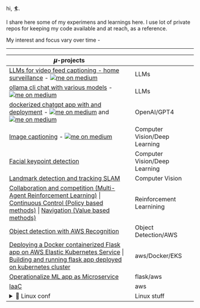 hi, 🏄.

I share here some of my experimens and learnings here. I use lot of private repos for keeping my code available and at reach, as a reference. 

My interest and focus vary over time - 

---

|   𝝁-projects                                                                                                                                                            ||
|------------------------------------------------------------------------------------------------------------------------------------------|-------------------------------|
| [LLMs for video feed captioning - home surveillance](https://github.com/bkocis/ollama-home-surveillance) - <a href="https://medium.com/p/005f193293d3" target="blank"><img align="top" src="https://img.shields.io/badge/Medium-000000?style=for-the-badge&logo=medium&logoColor=white" alt="me on medium"/></a>                                                     | LLMs                          |
| [ollama cli chat with various models](https://github.com/bkocis/ollama-test) - <a href="https://medium.com/@balazskocsis/list/ollama-run-llms-localy-f9f124256761" target="blank"><img align="top" src="https://img.shields.io/badge/Medium-000000?style=for-the-badge&logo=medium&logoColor=white" alt="me on medium"/></a>                                                     | LLMs                          |
| [dockerized chatgpt app with and deployment](https://github.com/bkocis/chatgpt-api-app) - <a href="https://medium.com/@balazskocsis/how-to-define-endpoints-for-image-captioning-applications-using-fastapi-0ef5ffba65a4" target="blank"><img align="top" src="https://img.shields.io/badge/Medium-000000?style=for-the-badge&logo=medium&logoColor=white" alt="me on medium" /></a>    and  <a href="https://medium.com/@balazskocsis/deploying-to-a-server-with-github-actions-a-deep-dive-e8558e83a4d7" target="blank"><img align="top" src="https://img.shields.io/badge/Medium-000000?style=for-the-badge&logo=medium&logoColor=white" alt="me on medium" /></a>                            | OpenAI/GPT4                   |
| [Image captioning](https://github.com/bkocis/CVND_Pr_2_Image_captioning) - <a href="https://medium.com/@balazskocsis/background-removal-and-image-captioning-write-a-flask-app-and-host-it-5c8ca4194542" target="blank"><img align="top" src="https://img.shields.io/badge/Medium-000000?style=for-the-badge&logo=medium&logoColor=white" alt="me on medium" /></a>                                                              | Computer Vision/Deep Learning |
| [Facial keypoint detection](https://github.com/bkocis/CVND_Pr_1_Facial_Keypoint_Detection)                                               | Computer Vision/Deep Learning |
| [Landmark detection and tracking SLAM](https://github.com/bkocis/CVND_Pr_3_Landmark_detection_and_tracking_SLAM)                         | Computer Vision               |
| [Collaboration and competition (Multi-Agent Reinforcement Learning)](https://github.com/bkocis/DRLND_Pr_3_Collaboration_and_Competition/blob/master/report.md) \| [Continuous Control (Policy based methods)](https://github.com/bkocis/DRLND_Pr_2_Continuous_Control) \|  [Navigation (Value based methods)](https://github.com/bkocis/DRLND_Pr_1_Navigation) | Reinforcement Learnining |
| [Object detection with AWS Recognition](https://github.com/bkocis/bertelsmann-dsml-group-projects)                                       | Object Detection/AWS          |
| [Deploying a Docker containerized Flask app on AWS Elastic Kubernetes Service](https://github.com/bkocis/CloudDevOps-ND-Capstone) \| [Building and running flask app deployed on kubernetes cluster](https://github.com/bkocis/cloud-miniproject-01/tree/test-kubernetes)       | aws/Docker/EKS |
| [Operationalize ML app as Microservice](https://github.com/bkocis/CloudDevOps-ND-Operationalize-ML-Microservice)                         | flask/aws  |
| [IaaC](https://github.com/bkocis/CloudDevOps-ND-Infrastructure-as-code)                                                                  | aws |
| <details> <summary> 🐧 Linux conf </summary> [my favourite linux commands](https://github.com/bkocis/one-liners),  [dotfiles](https://github.com/bkocis/dotfiles), [.vimrc](https://github.com/bkocis/dotfiles/blob/master/vimrc), [.bashrc/.zshrc](https://github.com/bkocis/dotfiles/blob/master/bashrc) </details> | Linux stuff |

